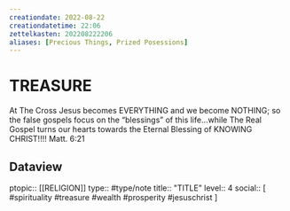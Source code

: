 ```yaml
---
creationdate: 2022-08-22
creationdatetime: 22:06
zettelkasten: 202208222206
aliases: [Precious Things, Prized Posessions]
---
```

# TREASURE
At The Cross Jesus becomes EVERYTHING and we become NOTHING; so the false gospels focus on the “blessings” of this life…while The Real Gospel turns our hearts towards the Eternal Blessing of KNOWING CHRIST!!!! 
Matt. 6:21

## Dataview
ptopic:: [[RELIGION]]
type:: #type/note
title:: "TITLE"
level:: 4
social:: [ #spirituality #treasure #wealth #prosperity #jesuschrist ]